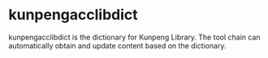 # kunpengacclibdict
kunpengacclibdict is the dictionary for Kunpeng Library. The tool chain can automatically obtain and update content based on the dictionary.
